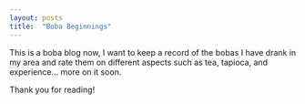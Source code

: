 ```yaml
---
layout: posts
title:	"Boba Beginnings"
---
```


This is a boba blog now, I want to keep a record of the bobas I have drank in my area and rate them on different aspects such as tea, tapioca, and experience... more on it soon.

Thank you for reading!
